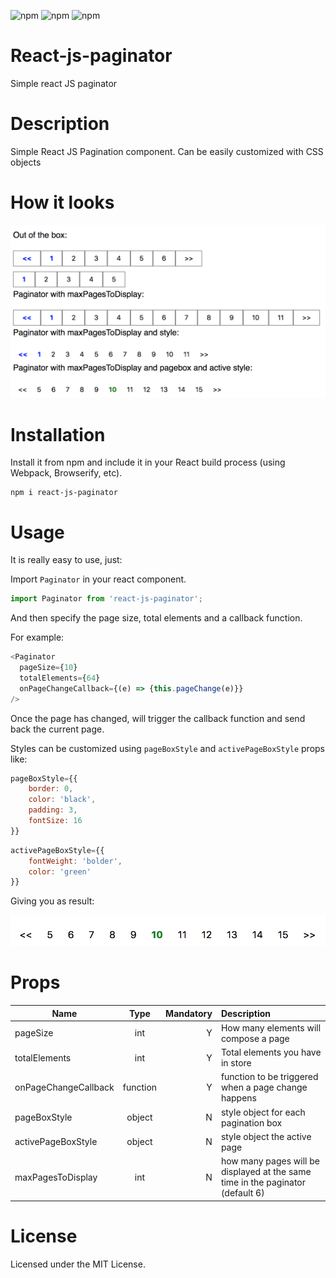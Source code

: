 
![npm](https://img.shields.io/npm/dt/react-js-paginator.svg)
![npm](https://img.shields.io/npm/v/react-js-paginator.svg)
![npm](https://img.shields.io/npm/l/react-js-paginator.svg)

# React-js-paginator
Simple react JS paginator

# Description

Simple React JS Pagination component. Can be easily customized with CSS objects

# How it looks

![alt text](screenshots/paginator_w_styles.png "React JS pagination")

# Installation

Install it from npm and include it in your React build process (using Webpack, Browserify, etc).

```
npm i react-js-paginator
```

# Usage

It is really easy to use, just: 

Import `Paginator` in your react component.

```javascript
import Paginator from 'react-js-paginator';
```

And then specify the page size, total elements and a callback function.

For example:
```javascript
<Paginator
  pageSize={10}
  totalElements={64}
  onPageChangeCallback={(e) => {this.pageChange(e)}}
/>
```
Once the page has changed, will trigger the callback function and send back the current page.

Styles can be customized using `pageBoxStyle` and `activePageBoxStyle` props like:

```javascript
pageBoxStyle={{
	border: 0, 
	color: 'black', 
	padding: 3, 
	fontSize: 16
}}
```

```javascript
activePageBoxStyle={{
	fontWeight: 'bolder', 
	color: 'green'
}}
```

Giving you as result:

![alt text](screenshots/paginator_custom.png "React JS pagination custom")


# Props

| Name        | Type            | Mandatory | Description  
| ------------- |:-------------:| -----:|:-----|
| pageSize      | int | Y |How many elements will compose a page |
| totalElements | int | Y   | Total elements you have in store |
| onPageChangeCallback | function    | Y| function to be triggered when a page change happens |
| pageBoxStyle | object    | N| style object for each pagination box |
| activePageBoxStyle | object    | N| style object the active page |
| maxPagesToDisplay | int    | N| how many pages will be displayed at the same time in the paginator (default 6)|

# License 

Licensed under the MIT License.
